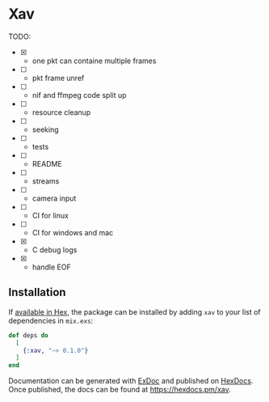 # Xav

TODO:
* [x] - one pkt can containe multiple frames
* [ ] - pkt frame unref
* [ ] - nif and ffmpeg code split up
* [ ] - resource cleanup
* [ ] - seeking
* [ ] - tests
* [ ] - README
* [ ] - streams
* [ ] - camera input 
* [ ] - CI for linux
* [ ] - CI for windows and mac
* [x] - C debug logs
* [x] - handle EOF 

## Installation

If [available in Hex](https://hex.pm/docs/publish), the package can be installed
by adding `xav` to your list of dependencies in `mix.exs`:

```elixir
def deps do
  [
    {:xav, "~> 0.1.0"}
  ]
end
```

Documentation can be generated with [ExDoc](https://github.com/elixir-lang/ex_doc)
and published on [HexDocs](https://hexdocs.pm). Once published, the docs can
be found at <https://hexdocs.pm/xav>.

